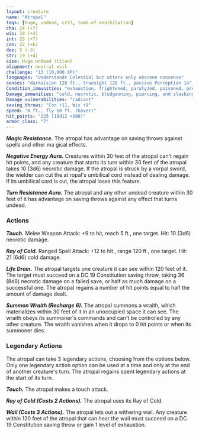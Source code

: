 ```yaml
---
layout: creature
name: "Atropal"
tags: [huge, undead, cr13, tomb-of-annihilation]
cha: 24 (+7)
wis: 19 (+4)
int: 25 (+7)
con: 22 (+6)
dex: 5 (-3)
str: 19 (+4)
size: Huge undead (titan)
alignment: neutral evil
challenge: "13 (10,000 XP)"
languages: "Understands Celestial but utters only obscene nonsense"
senses: "darkvision 120 ft., truesight 120 ft., passive Perception 14"
Condition_immunities: "exhaustion, frightened, paralyzed, poisoned, prone"
Damage_immunities: "cold, necrotic, bludgeoning, piercing, and slashing damage from nonmagical attacks"
Damage_vulnerabilities: "radiant"
saving_throws: "Con +11, Wis +9"
speed: "0 ft., fly 50 ft. (hover)"
hit_points: "225 (18d12 +108)"
armor_class: "7"
---
```


***Magic Resistance.*** The atropal has advantage on saving throws against spells and other ma gical effects.

***Negative Energy Aura.*** Creatures within 30 feet of the atropal can't regain hit points, and any creature that starts its turn within 30 feet of the atropal takes 10 (3d6) necrotic damage. If the atropal is struck by a vorpal sword, the wielder can cut the at ropal's umbilical cord instead of dealing damage. If its umbilical cord is cut, the atropal loses this feature.

***Turn Resistance Aura.*** The atropal and any other undead creature within 30 feet of it has advantage on saving throws against any effect that turns undead.

### Actions

***Touch.*** Melee Weapon Attack: +9 to hit, reach 5 ft., one target. Hit: 10 (3d6) necrotic damage.

***Ray of Cold.*** Ranged Spell Attack: +12 to hit , range 120 ft., one target. Hit: 21 (6d6) cold damage.

***Life Drain.*** The atropal targets one creature it can see within 120 feet of it. The target must succeed on a DC 19 Constitution saving throw, taking 36 (8d8) necrotic damage on a failed save, or half as much damage on a successful one. The atropal regains a number of hit points equal to half the amount of damage dealt.

***Summon Wraith (Recharge 6).*** The atropal summons a wraith, which materializes within 30 feet of it in an unoccupied space it can see. The wraith obeys its summoner's commands and can't be controlled by any other creature. The wraith vanishes when it drops to 0 hit points or when its summoner dies.

### Legendary Actions

The atropal can take 3 legendary actions, choosing from the options below. Only one legendary action option can be used at a time and only at the end of another creature's turn. The atropal regains spent legendary actions at the start of its turn.

***Touch.*** The atropal makes a touch attack.

***Ray of Cold (Costs 2 Actions).*** The atropal uses its Ray of Cold.

***Wail (Costs 3 Actions).*** The atropal lets out a withering wail. Any creature within 120 feet of the atropal that can hear the wail must succeed on a DC 19 Constitution saving throw or gain 1 level of exhaustion.